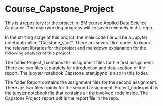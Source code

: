 # Course_Capstone_Project

This is a repository for the project in IBM course Applied Data Science Capstone. The main working progress will be saved remotely in this repo.

In the starting stage of this project, the main code file will be a Jupyter notebook called "Capstone_start". There are several line codes to import the relevant libraries for the project and markdown explanation for the following analysis of this project.

The folder Project_1 contains the assignment files for the first assignment. There are two files separately for introduction and data section of the report. The jupyter notebook Capstone_start.ipynb is also in this folder.

The folder Report contains the assignment files for the second assignment. There are two files mainly for the second assignment. Project_code.ipynb is the jupyter notebook file that contains all the involved code inside. The Capstone Project_report.pdf is the report file in the repo.